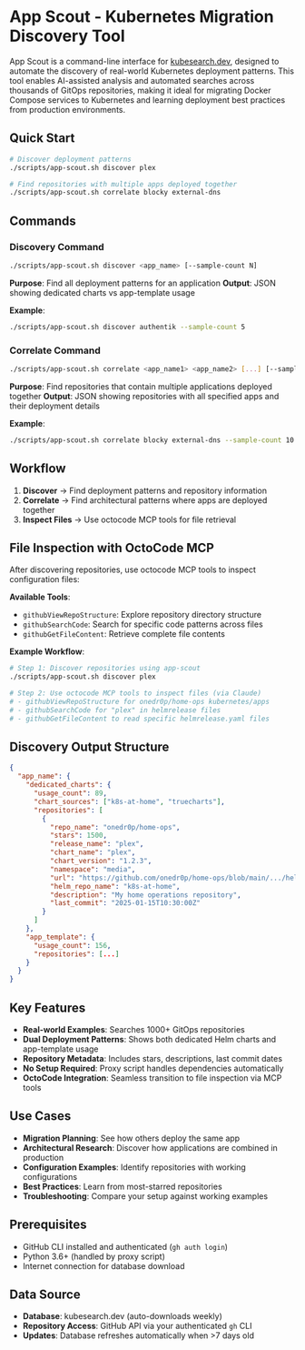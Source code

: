 # App Scout - Kubernetes Migration Discovery Tool

App Scout is a command-line interface for [kubesearch.dev](https://kubesearch.dev), designed to automate the discovery of real-world Kubernetes deployment patterns. This tool enables AI-assisted analysis and automated searches across thousands of GitOps repositories, making it ideal for migrating Docker Compose services to Kubernetes and learning deployment best practices from production environments.

## Quick Start

```bash
# Discover deployment patterns
./scripts/app-scout.sh discover plex

# Find repositories with multiple apps deployed together
./scripts/app-scout.sh correlate blocky external-dns
```

## Commands

### Discovery Command

```bash
./scripts/app-scout.sh discover <app_name> [--sample-count N]
```

**Purpose**: Find all deployment patterns for an application
**Output**: JSON showing dedicated charts vs app-template usage

**Example**:

```bash
./scripts/app-scout.sh discover authentik --sample-count 5
```

### Correlate Command

```bash
./scripts/app-scout.sh correlate <app_name1> <app_name2> [...] [--sample-count N]
```

**Purpose**: Find repositories that contain multiple applications deployed together
**Output**: JSON showing repositories with all specified apps and their deployment details

**Example**:

```bash
./scripts/app-scout.sh correlate blocky external-dns --sample-count 10
```

## Workflow

1. **Discover** → Find deployment patterns and repository information
2. **Correlate** → Find architectural patterns where apps are deployed together
3. **Inspect Files** → Use octocode MCP tools for file retrieval

## File Inspection with OctoCode MCP

After discovering repositories, use octocode MCP tools to inspect configuration files:

**Available Tools**:
- `githubViewRepoStructure`: Explore repository directory structure
- `githubSearchCode`: Search for specific code patterns across files
- `githubGetFileContent`: Retrieve complete file contents

**Example Workflow**:

```bash
# Step 1: Discover repositories using app-scout
./scripts/app-scout.sh discover plex

# Step 2: Use octocode MCP tools to inspect files (via Claude)
# - githubViewRepoStructure for onedr0p/home-ops kubernetes/apps
# - githubSearchCode for "plex" in helmrelease files
# - githubGetFileContent to read specific helmrelease.yaml files
```

## Discovery Output Structure

```json
{
  "app_name": {
    "dedicated_charts": {
      "usage_count": 89,
      "chart_sources": ["k8s-at-home", "truecharts"],
      "repositories": [
        {
          "repo_name": "onedr0p/home-ops",
          "stars": 1500,
          "release_name": "plex",
          "chart_name": "plex",
          "chart_version": "1.2.3",
          "namespace": "media",
          "url": "https://github.com/onedr0p/home-ops/blob/main/.../helmrelease.yaml",
          "helm_repo_name": "k8s-at-home",
          "description": "My home operations repository",
          "last_commit": "2025-01-15T10:30:00Z"
        }
      ]
    },
    "app_template": {
      "usage_count": 156,
      "repositories": [...]
    }
  }
}
```

## Key Features

- **Real-world Examples**: Searches 1000+ GitOps repositories
- **Dual Deployment Patterns**: Shows both dedicated Helm charts and app-template usage
- **Repository Metadata**: Includes stars, descriptions, last commit dates
- **No Setup Required**: Proxy script handles dependencies automatically
- **OctoCode Integration**: Seamless transition to file inspection via MCP tools

## Use Cases

- **Migration Planning**: See how others deploy the same app
- **Architectural Research**: Discover how applications are combined in production
- **Configuration Examples**: Identify repositories with working configurations
- **Best Practices**: Learn from most-starred repositories
- **Troubleshooting**: Compare your setup against working examples

## Prerequisites

- GitHub CLI installed and authenticated (`gh auth login`)
- Python 3.6+ (handled by proxy script)
- Internet connection for database download

## Data Source

- **Database**: kubesearch.dev (auto-downloads weekly)
- **Repository Access**: GitHub API via your authenticated `gh` CLI
- **Updates**: Database refreshes automatically when >7 days old
